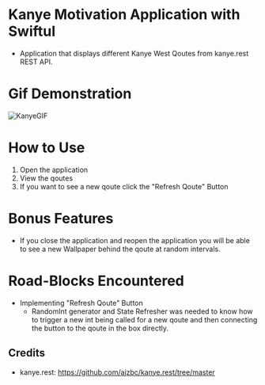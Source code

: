 # Kanye Motivation Application with SwiftuI
- Application that displays different Kanye West Qoutes from kanye.rest REST API. 


# Gif Demonstration

![KanyeGIF](https://user-images.githubusercontent.com/65267381/170109719-3c867bb8-2819-4b5d-be3d-13b9ea8d5646.gif)

# How to Use

1. Open the application
2. View the qoutes
3. If you want to see a new qoute click the "Refresh Qoute" Button

# Bonus Features

- If you close the application and reopen the application you will be able to see a new Wallpaper behind the qoute at random intervals.

# Road-Blocks Encountered

- Implementing "Refresh Qoute" Button
  - RandomInt generator and State Refresher was needed to know how to trigger a new int being called for a new qoute and then connecting the button to the qoute in the box directly. 





## Credits
- kanye.rest: https://github.com/ajzbc/kanye.rest/tree/master
